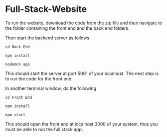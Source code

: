 # Full-Stack-Website

To run the website, download the code from the zip file and then navigate to the folder containing the front end and the back end folders.

Then start the backend server as follows

`cd Back End`

`npm install`

`nodemon app`

This should start the server at port 5001 of your localhost. The next step is to run the code for the front end.

In another terminal window, do the following

`cd Front End`

`npm install`

`npm start`

This should open the front end at localhost 3000 of your system, thus you must be able to run the full stack app.
